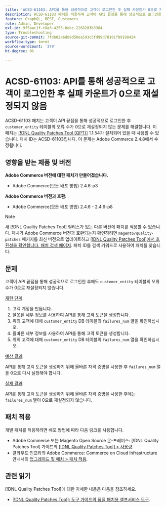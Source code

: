 ```yaml
---
title: 'ACSD-61103: API를 통해 성공적으로 고객이 로그인한 후 실패 카운트가 0으로 재설정되지 않음'
description: ACSD-61103 패치를 적용하여 고객이 API 끝점을 통해 성공적으로 로그인한 후 'customer_entity' 테이블의 실패 카운트가 0으로 재설정되지 않는 Adobe Commerce 문제를 해결합니다.
feature: GraphQL, REST, Customers
role: Admin, Developer
exl-id: 9f5aac1f-c8a3-4255-8ebc-2268283b3384
type: Troubleshooting
source-git-commit: 7fdb02a6d89d50ea593c5fd99d78101f89198424
workflow-type: tm+mt
source-wordcount: '379'
ht-degree: 0%

---
```


# ACSD-61103: API를 통해 성공적으로 고객이 로그인한 후 실패 카운트가 0으로 재설정되지 않음

ACSD-61103 패치는 고객이 API 끝점을 통해 성공적으로 로그인한 후 `customer_entity` 테이블의 오류 수가 0으로 재설정되지 않는 문제를 해결합니다. 이 패치는 [[!DNL Quality Patches Tool (QPT)]](/help/tools/quality-patches-tool/quality-patches-tool-to-self-serve-quality-patches.md) 1.1.54가 설치되어 있을 때 사용할 수 있습니다. 패치 ID는 ACSD-61103입니다. 이 문제는 Adobe Commerce 2.4.8에서 수정됩니다.

## 영향을 받는 제품 및 버전

**Adobe Commerce 버전에 대한 패치가 만들어졌습니다.**

* Adobe Commerce(모든 배포 방법) 2.4.6-p3

**Adobe Commerce 버전과 호환:**

* Adobe Commerce(모든 배포 방법) 2.4.6 - 2.4.6-p8

>[!NOTE]
>
>새 [!DNL Quality Patches Tool] 릴리스가 있는 다른 버전에 패치를 적용할 수 있습니다. 패치가 Adobe Commerce 버전과 호환되는지 확인하려면 `magento/quality-patches` 패키지를 최신 버전으로 업데이트하고 [[!DNL Quality Patches Tool]에서 호환성을 확인합니다. 패치 검색 페이지](https://experienceleague.adobe.com/tools/commerce-quality-patches/index.html?lang=ko). 패치 ID를 검색 키워드로 사용하여 패치를 찾습니다.

## 문제

고객이 API 끝점을 통해 성공적으로 로그인한 후에도 `customer_entity` 테이블의 오류 수가 0으로 재설정되지 않습니다.

<u>재현 단계</u>:

1. 고객 계정을 만듭니다.
1. 잘못된 세부 정보를 사용하여 API를 통해 고객 토큰을 생성합니다.
1. 위의 고객에 대해 `customer_entity` DB 테이블의 `failures_num` 열을 확인하십시오.
1. 올바른 세부 정보를 사용하여 API를 통해 고객 토큰을 생성합니다.
1. 위의 고객에 대해 `customer_entity` DB 테이블의 `failures_num` 열을 확인하십시오.

<u>예상 결과</u>:

API를 통해 고객 토큰을 생성하기 위해 올바른 자격 증명을 사용한 후 `failures_num` 열을 0으로 다시 설정해야 합니다.

<u>실제 결과</u>:

API를 통해 고객 토큰을 생성하기 위해 올바른 자격 증명을 사용한 후에는 `failures_num` 열이 0으로 재설정되지 않습니다.

## 패치 적용

개별 패치를 적용하려면 배포 방법에 따라 다음 링크를 사용합니다.

* Adobe Commerce 또는 Magento Open Source 온-프레미스: [!DNL Quality Patches Tool] 가이드의 [[!DNL Quality Patches Tool] > 사용량](/help/tools/quality-patches-tool/usage.md)
* 클라우드 인프라의 Adobe Commerce: Commerce on Cloud Infrastructure 안내서의 [업그레이드 및 패치 > 패치 적용](https://experienceleague.adobe.com/docs/commerce-cloud-service/user-guide/develop/upgrade/apply-patches.html?lang=ko).

## 관련 읽기

[!DNL Quality Patches Tool]에 대한 자세한 내용은 다음을 참조하세요.

* [[!DNL Quality Patches Tool]: 도구 가이드의 품질 패치용 셀프서비스 도구](/help/tools/quality-patches-tool/quality-patches-tool-to-self-serve-quality-patches.md).
